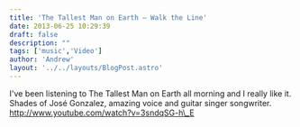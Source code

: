 ```yaml
---
title: 'The Tallest Man on Earth — Walk the Line'
date: 2013-06-25 10:29:39
draft: false
description: ""
tags: ['music','Video']
author: 'Andrew'
layout: '../../layouts/BlogPost.astro'
---
```


I've been listening to The Tallest Man on Earth all morning and I really like it. Shades of José Gonzalez, amazing voice and guitar singer songwriter. http://www.youtube.com/watch?v=3sndqSG-h\_E

